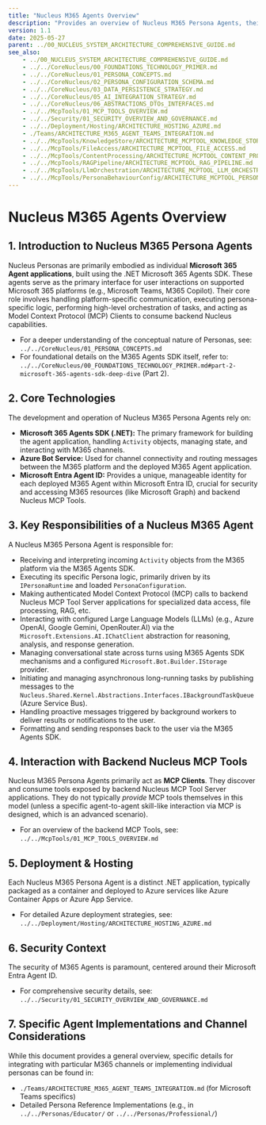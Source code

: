 ```yaml
---
title: "Nucleus M365 Agents Overview"
description: "Provides an overview of Nucleus M365 Persona Agents, their core technologies, responsibilities, and interaction with backend MCP Tools."
version: 1.1
date: 2025-05-27
parent: ../00_NUCLEUS_SYSTEM_ARCHITECTURE_COMPREHENSIVE_GUIDE.md
see_also:
    - ../00_NUCLEUS_SYSTEM_ARCHITECTURE_COMPREHENSIVE_GUIDE.md
    - ../../CoreNucleus/00_FOUNDATIONS_TECHNOLOGY_PRIMER.md
    - ../../CoreNucleus/01_PERSONA_CONCEPTS.md
    - ../../CoreNucleus/02_PERSONA_CONFIGURATION_SCHEMA.md
    - ../../CoreNucleus/03_DATA_PERSISTENCE_STRATEGY.md
    - ../../CoreNucleus/05_AI_INTEGRATION_STRATEGY.md
    - ../../CoreNucleus/06_ABSTRACTIONS_DTOs_INTERFACES.md
    - ../../McpTools/01_MCP_TOOLS_OVERVIEW.md
    - ../../Security/01_SECURITY_OVERVIEW_AND_GOVERNANCE.md
    - ../../Deployment/Hosting/ARCHITECTURE_HOSTING_AZURE.md
    - ./Teams/ARCHITECTURE_M365_AGENT_TEAMS_INTEGRATION.md
    - ../../McpTools/KnowledgeStore/ARCHITECTURE_MCPTOOL_KNOWLEDGE_STORE.md
    - ../../McpTools/FileAccess/ARCHITECTURE_MCPTOOL_FILE_ACCESS.md
    - ../../McpTools/ContentProcessing/ARCHITECTURE_MCPTOOL_CONTENT_PROCESSING.md
    - ../../McpTools/RAGPipeline/ARCHITECTURE_MCPTOOL_RAG_PIPELINE.md
    - ../../McpTools/LlmOrchestration/ARCHITECTURE_MCPTOOL_LLM_ORCHESTRATION.md
    - ../../McpTools/PersonaBehaviourConfig/ARCHITECTURE_MCPTOOL_PERSONA_BEHAVIOUR_CONFIG.md
---
```


# Nucleus M365 Agents Overview

## 1. Introduction to Nucleus M365 Persona Agents
Nucleus Personas are primarily embodied as individual **Microsoft 365 Agent applications**, built using the .NET Microsoft 365 Agents SDK. These agents serve as the primary interface for user interactions on supported Microsoft 365 platforms (e.g., Microsoft Teams, M365 Copilot). Their core role involves handling platform-specific communication, executing persona-specific logic, performing high-level orchestration of tasks, and acting as Model Context Protocol (MCP) Clients to consume backend Nucleus capabilities.

*   For a deeper understanding of the conceptual nature of Personas, see: `../../CoreNucleus/01_PERSONA_CONCEPTS.md`
*   For foundational details on the M365 Agents SDK itself, refer to: `../../CoreNucleus/00_FOUNDATIONS_TECHNOLOGY_PRIMER.md#part-2-microsoft-365-agents-sdk-deep-dive` (Part 2).

## 2. Core Technologies
The development and operation of Nucleus M365 Persona Agents rely on:
*   **Microsoft 365 Agents SDK (.NET):** The primary framework for building the agent application, handling `Activity` objects, managing state, and interacting with M365 channels.
*   **Azure Bot Service:** Used for channel connectivity and routing messages between the M365 platform and the deployed M365 Agent application.
*   **Microsoft Entra Agent ID:** Provides a unique, manageable identity for each deployed M365 Agent within Microsoft Entra ID, crucial for security and accessing M365 resources (like Microsoft Graph) and backend Nucleus MCP Tools.

## 3. Key Responsibilities of a Nucleus M365 Agent
A Nucleus M365 Persona Agent is responsible for:
*   Receiving and interpreting incoming `Activity` objects from the M365 platform via the M365 Agents SDK.
*   Executing its specific Persona logic, primarily driven by its `IPersonaRuntime` and loaded `PersonaConfiguration`.
*   Making authenticated Model Context Protocol (MCP) calls to backend Nucleus MCP Tool Server applications for specialized data access, file processing, RAG, etc.
*   Interacting with configured Large Language Models (LLMs) (e.g., Azure OpenAI, Google Gemini, OpenRouter.AI) via the `Microsoft.Extensions.AI.IChatClient` abstraction for reasoning, analysis, and response generation.
*   Managing conversational state across turns using M365 Agents SDK mechanisms and a configured `Microsoft.Bot.Builder.IStorage` provider.
*   Initiating and managing asynchronous long-running tasks by publishing messages to the `Nucleus.Shared.Kernel.Abstractions.Interfaces.IBackgroundTaskQueue` (Azure Service Bus).
*   Handling proactive messages triggered by background workers to deliver results or notifications to the user.
*   Formatting and sending responses back to the user via the M365 Agents SDK.

## 4. Interaction with Backend Nucleus MCP Tools
Nucleus M365 Persona Agents primarily act as **MCP Clients**. They discover and consume tools exposed by backend Nucleus MCP Tool Server applications. They do not typically *provide* MCP tools themselves in this model (unless a specific agent-to-agent skill-like interaction via MCP is designed, which is an advanced scenario).
*   For an overview of the backend MCP Tools, see: `../../McpTools/01_MCP_TOOLS_OVERVIEW.md`

## 5. Deployment & Hosting
Each Nucleus M365 Persona Agent is a distinct .NET application, typically packaged as a container and deployed to Azure services like Azure Container Apps or Azure App Service.
*   For detailed Azure deployment strategies, see: `../../Deployment/Hosting/ARCHITECTURE_HOSTING_AZURE.md`

## 6. Security Context
The security of M365 Agents is paramount, centered around their Microsoft Entra Agent ID.
*   For comprehensive security details, see: `../../Security/01_SECURITY_OVERVIEW_AND_GOVERNANCE.md`

## 7. Specific Agent Implementations and Channel Considerations
While this document provides a general overview, specific details for integrating with particular M365 channels or implementing individual personas can be found in:
*   `./Teams/ARCHITECTURE_M365_AGENT_TEAMS_INTEGRATION.md` (for Microsoft Teams specifics)
*   Detailed Persona Reference Implementations (e.g., in `../../Personas/Educator/` or `../../Personas/Professional/`)
